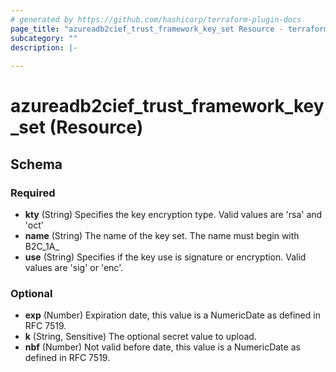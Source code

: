 ```yaml
---
# generated by https://github.com/hashicorp/terraform-plugin-docs
page_title: "azureadb2cief_trust_framework_key_set Resource - terraform-provider-azureadb2c"
subcategory: ""
description: |-
  
---
```


# azureadb2cief_trust_framework_key_set (Resource)





<!-- schema generated by tfplugindocs -->
## Schema

### Required

- **kty** (String) Specifies the key encryption type.  Valid values are 'rsa' and 'oct'
- **name** (String) The name of the key set.  The name must begin with B2C_1A_
- **use** (String) Specifies if the key use is signature or encryption.  Valid values are 'sig' or 'enc'.

### Optional

- **exp** (Number) Expiration date, this value is a NumericDate as defined in RFC 7519.
- **k** (String, Sensitive) The optional secret value to upload.
- **nbf** (Number) Not valid before date, this value is a NumericDate as defined in RFC 7519.


